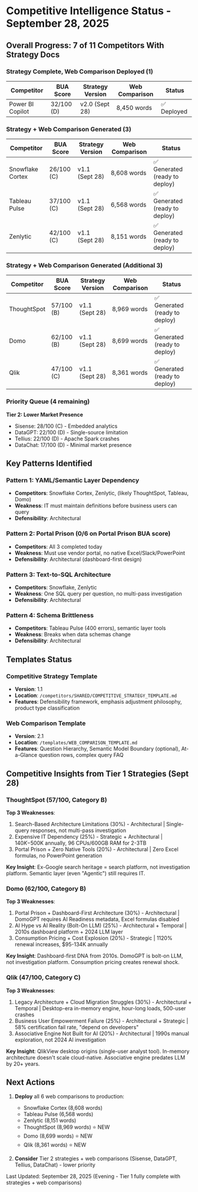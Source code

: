 # Competitive Intelligence Status - September 28, 2025

## Overall Progress: 7 of 11 Competitors With Strategy Docs

### Strategy Complete, Web Comparison Deployed (1)
| Competitor | BUA Score | Strategy Version | Web Comparison | Status |
|------------|-----------|------------------|----------------|--------|
| Power BI Copilot | 32/100 (D) | v2.0 (Sept 28) | 8,450 words | ✅ Deployed |

### Strategy + Web Comparison Generated (3)
| Competitor | BUA Score | Strategy Version | Web Comparison | Status |
|------------|-----------|------------------|----------------|--------|
| Snowflake Cortex | 26/100 (C) | v1.1 (Sept 28) | 8,608 words | ✅ Generated (ready to deploy) |
| Tableau Pulse | 37/100 (C) | v1.1 (Sept 28) | 6,568 words | ✅ Generated (ready to deploy) |
| Zenlytic | 42/100 (C) | v1.1 (Sept 28) | 8,151 words | ✅ Generated (ready to deploy) |

### Strategy + Web Comparison Generated (Additional 3)
| Competitor | BUA Score | Strategy Version | Web Comparison | Status |
|------------|-----------|------------------|----------------|--------|
| ThoughtSpot | 57/100 (B) | v1.1 (Sept 28) | 8,969 words | ✅ Generated (ready to deploy) |
| Domo | 62/100 (B) | v1.1 (Sept 28) | 8,699 words | ✅ Generated (ready to deploy) |
| Qlik | 47/100 (C) | v1.1 (Sept 28) | 8,361 words | ✅ Generated (ready to deploy) |

### Priority Queue (4 remaining)

**Tier 2: Lower Market Presence**
- Sisense: 28/100 (C) - Embedded analytics
- DataGPT: 22/100 (D) - Single-source limitation
- Tellius: 22/100 (D) - Apache Spark crashes
- DataChat: 17/100 (D) - Minimal market presence


## Key Patterns Identified

### Pattern 1: YAML/Semantic Layer Dependency
- **Competitors**: Snowflake Cortex, Zenlytic, (likely ThoughtSpot, Tableau, Domo)
- **Weakness**: IT must maintain definitions before business users can query
- **Defensibility**: Architectural

### Pattern 2: Portal Prison (0/6 on Portal Prison BUA score)
- **Competitors**: All 3 completed today
- **Weakness**: Must use vendor portal, no native Excel/Slack/PowerPoint
- **Defensibility**: Architectural (dashboard-first design)

### Pattern 3: Text-to-SQL Architecture
- **Competitors**: Snowflake, Zenlytic
- **Weakness**: One SQL query per question, no multi-pass investigation
- **Defensibility**: Architectural

### Pattern 4: Schema Brittleness
- **Competitors**: Tableau Pulse (400 errors), semantic layer tools
- **Weakness**: Breaks when data schemas change
- **Defensibility**: Architectural

## Templates Status

### Competitive Strategy Template
- **Version**: 1.1
- **Location**: `/competitors/SHARED/COMPETITIVE_STRATEGY_TEMPLATE.md`
- **Features**: Defensibility framework, emphasis adjustment philosophy, product type classification

### Web Comparison Template
- **Version**: 2.1
- **Location**: `/templates/WEB_COMPARISON_TEMPLATE.md`
- **Features**: Question Hierarchy, Semantic Model Boundary (optional), At-a-Glance question rows, complex query FAQ

## Competitive Insights from Tier 1 Strategies (Sept 28)

### ThoughtSpot (57/100, Category B)
**Top 3 Weaknesses**:
1. Search-Based Architecture Limitations (30%) - Architectural | Single-query responses, not multi-pass investigation
2. Expensive IT Dependency (25%) - Strategic + Architectural | $140K-$500K annually, 96 CPUs/600GB RAM for 2-3TB
3. Portal Prison + Zero Native Tools (20%) - Architectural | Zero Excel formulas, no PowerPoint generation

**Key Insight**: Ex-Google search heritage = search platform, not investigation platform. Semantic layer (even "Agentic") still requires IT.

### Domo (62/100, Category B)
**Top 3 Weaknesses**:
1. Portal Prison + Dashboard-First Architecture (30%) - Architectural | DomoGPT requires AI Readiness metadata, Excel formulas disabled
2. AI Hype vs AI Reality (Bolt-On LLM) (25%) - Architectural + Temporal | 2010s dashboard platform + 2024 LLM layer
3. Consumption Pricing + Cost Explosion (20%) - Strategic | 1120% renewal increases, $95-134K annually

**Key Insight**: Dashboard-first DNA from 2010s. DomoGPT is bolt-on LLM, not investigation platform. Consumption pricing creates renewal shock.

### Qlik (47/100, Category C)
**Top 3 Weaknesses**:
1. Legacy Architecture + Cloud Migration Struggles (30%) - Architectural + Temporal | Desktop-era in-memory engine, hour-long loads, 500-user crashes
2. Business User Empowerment Failure (25%) - Architectural + Strategic | 58% certification fail rate, "depend on developers"
3. Associative Engine Not Built for AI (20%) - Architectural | 1990s manual exploration, not 2024 AI investigation

**Key Insight**: QlikView desktop origins (single-user analyst tool). In-memory architecture doesn't scale cloud-native. Associative engine predates LLM by 20+ years.

## Next Actions

1. **Deploy** all 6 web comparisons to production:
   - Snowflake Cortex (8,608 words)
   - Tableau Pulse (6,568 words)
   - Zenlytic (8,151 words)
   - ThoughtSpot (8,969 words) ⭐ NEW
   - Domo (8,699 words) ⭐ NEW
   - Qlik (8,361 words) ⭐ NEW

2. **Consider** Tier 2 strategies + web comparisons (Sisense, DataGPT, Tellius, DataChat) - lower priority

Last Updated: September 28, 2025 (Evening - Tier 1 fully complete with strategies + web comparisons)
